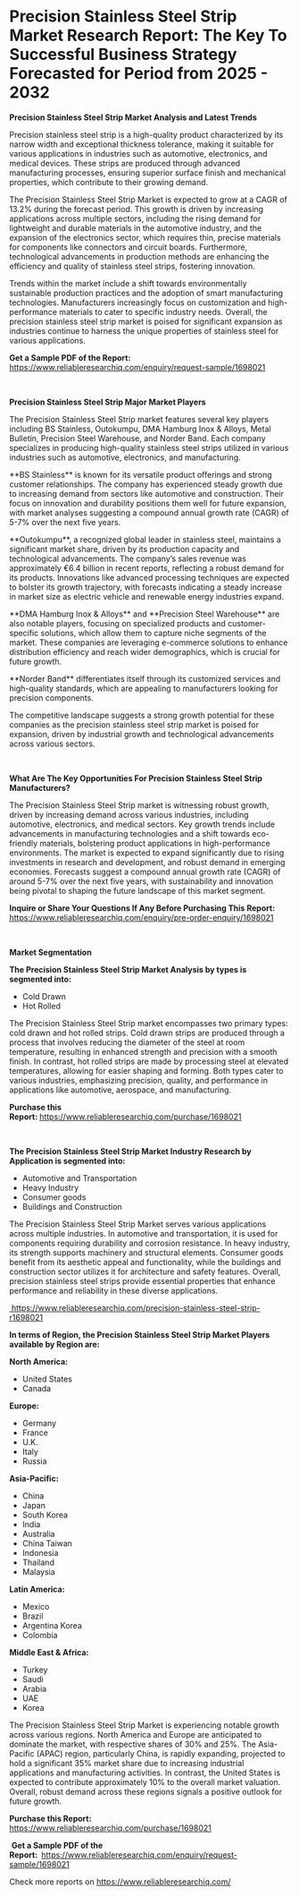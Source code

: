 <p><h1>Precision Stainless Steel Strip Market Research Report: The Key To Successful Business Strategy Forecasted for Period from 2025 - 2032</h1></p><p><strong>Precision Stainless Steel Strip Market Analysis and Latest Trends</strong></p>
<p><p>Precision stainless steel strip is a high-quality product characterized by its narrow width and exceptional thickness tolerance, making it suitable for various applications in industries such as automotive, electronics, and medical devices. These strips are produced through advanced manufacturing processes, ensuring superior surface finish and mechanical properties, which contribute to their growing demand.</p><p>The Precision Stainless Steel Strip Market is expected to grow at a CAGR of 13.2% during the forecast period. This growth is driven by increasing applications across multiple sectors, including the rising demand for lightweight and durable materials in the automotive industry, and the expansion of the electronics sector, which requires thin, precise materials for components like connectors and circuit boards. Furthermore, technological advancements in production methods are enhancing the efficiency and quality of stainless steel strips, fostering innovation.</p><p>Trends within the market include a shift towards environmentally sustainable production practices and the adoption of smart manufacturing technologies. Manufacturers increasingly focus on customization and high-performance materials to cater to specific industry needs. Overall, the precision stainless steel strip market is poised for significant expansion as industries continue to harness the unique properties of stainless steel for various applications.</p></p>
<p><strong>Get a Sample PDF of the Report:&nbsp;</strong> <a href="https://www.reliableresearchiq.com/enquiry/request-sample/1698021?utm_campaign=2269&utm_medium=2&utm_source=Github&utm_content=ia&utm_term=24032025&utm_id=precision-stainless-steel-strip">https://www.reliableresearchiq.com/enquiry/request-sample/1698021</a></p>
<p>&nbsp;</p>
<p><strong>Precision Stainless Steel Strip Major Market Players</strong></p>
<p><p>The Precision Stainless Steel Strip market features several key players including BS Stainless, Outokumpu, DMA Hamburg Inox & Alloys, Metal Bulletin, Precision Steel Warehouse, and Norder Band. Each company specializes in producing high-quality stainless steel strips utilized in various industries such as automotive, electronics, and manufacturing.</p><p>**BS Stainless** is known for its versatile product offerings and strong customer relationships. The company has experienced steady growth due to increasing demand from sectors like automotive and construction. Their focus on innovation and durability positions them well for future expansion, with market analyses suggesting a compound annual growth rate (CAGR) of 5-7% over the next five years.</p><p>**Outokumpu**, a recognized global leader in stainless steel, maintains a significant market share, driven by its production capacity and technological advancements. The company’s sales revenue was approximately €6.4 billion in recent reports, reflecting a robust demand for its products. Innovations like advanced processing techniques are expected to bolster its growth trajectory, with forecasts indicating a steady increase in market size as electric vehicle and renewable energy industries expand.</p><p>**DMA Hamburg Inox & Alloys** and **Precision Steel Warehouse** are also notable players, focusing on specialized products and customer-specific solutions, which allow them to capture niche segments of the market. These companies are leveraging e-commerce solutions to enhance distribution efficiency and reach wider demographics, which is crucial for future growth.</p><p>**Norder Band** differentiates itself through its customized services and high-quality standards, which are appealing to manufacturers looking for precision components.</p><p>The competitive landscape suggests a strong growth potential for these companies as the precision stainless steel strip market is poised for expansion, driven by industrial growth and technological advancements across various sectors.</p></p>
<p>&nbsp;</p>
<p><strong>What Are The Key Opportunities For Precision Stainless Steel Strip Manufacturers?</strong></p>
<p><p>The Precision Stainless Steel Strip market is witnessing robust growth, driven by increasing demand across various industries, including automotive, electronics, and medical sectors. Key growth trends include advancements in manufacturing technologies and a shift towards eco-friendly materials, bolstering product applications in high-performance environments. The market is expected to expand significantly due to rising investments in research and development, and robust demand in emerging economies. Forecasts suggest a compound annual growth rate (CAGR) of around 5-7% over the next five years, with sustainability and innovation being pivotal to shaping the future landscape of this market segment.</p></p>
<p><strong>Inquire or Share Your Questions If Any Before Purchasing This Report:</strong> <a href="https://www.reliableresearchiq.com/enquiry/pre-order-enquiry/1698021?utm_campaign=2269&utm_medium=2&utm_source=Github&utm_content=ia&utm_term=24032025&utm_id=precision-stainless-steel-strip">https://www.reliableresearchiq.com/enquiry/pre-order-enquiry/1698021</a></p>
<p>&nbsp;</p>
<p><strong>Market Segmentation</strong></p>
<p><strong>The Precision Stainless Steel Strip Market Analysis by types is segmented into:</strong></p>
<p><ul><li>Cold Drawn</li><li>Hot Rolled</li></ul></p>
<p><p>The Precision Stainless Steel Strip market encompasses two primary types: cold drawn and hot rolled strips. Cold drawn strips are produced through a process that involves reducing the diameter of the steel at room temperature, resulting in enhanced strength and precision with a smooth finish. In contrast, hot rolled strips are made by processing steel at elevated temperatures, allowing for easier shaping and forming. Both types cater to various industries, emphasizing precision, quality, and performance in applications like automotive, aerospace, and manufacturing.</p></p>
<p><strong>Purchase this Report:&nbsp;</strong><a href="https://www.reliableresearchiq.com/purchase/1698021?utm_campaign=2269&utm_medium=2&utm_source=Github&utm_content=ia&utm_term=24032025&utm_id=precision-stainless-steel-strip">https://www.reliableresearchiq.com/purchase/1698021</a></p>
<p>&nbsp;</p>
<p><strong>The Precision Stainless Steel Strip Market Industry Research by Application is segmented into:</strong></p>
<p><ul><li>Automotive and Transportation</li><li>Heavy Industry</li><li>Consumer goods</li><li>Buildings and Construction</li></ul></p>
<p><p>The Precision Stainless Steel Strip Market serves various applications across multiple industries. In automotive and transportation, it is used for components requiring durability and corrosion resistance. In heavy industry, its strength supports machinery and structural elements. Consumer goods benefit from its aesthetic appeal and functionality, while the buildings and construction sector utilizes it for architecture and safety features. Overall, precision stainless steel strips provide essential properties that enhance performance and reliability in these diverse applications.</p></p>
<p><a href="https://www.reliableresearchiq.com/precision-stainless-steel-strip-r1698021?utm_campaign=2269&utm_medium=2&utm_source=Github&utm_content=ia&utm_term=24032025&utm_id=precision-stainless-steel-strip">&nbsp;https://www.reliableresearchiq.com/precision-stainless-steel-strip-r1698021</a></p>
<p><strong>In terms of Region, the Precision Stainless Steel Strip Market Players available by Region are:</strong></p>
<p>
    <p> <strong> North America: </strong>
        <ul>
            <li>United States</li>
            <li>Canada</li>
        </ul>
        </p> 
    <p> <strong> Europe: </strong>
        <ul>
            <li>Germany</li>
            <li>France</li>
            <li>U.K.</li>
            <li>Italy</li>
            <li>Russia</li>
        </ul>
        </p> 
    <p> <strong> Asia-Pacific: </strong>
        <ul>
            <li>China</li>
            <li>Japan</li>
            <li>South Korea</li>
            <li>India</li>
            <li>Australia</li>
            <li>China Taiwan</li>
            <li>Indonesia</li>
            <li>Thailand</li>
            <li>Malaysia</li>
        </ul>
        </p> 
    <p> <strong> Latin America: </strong>
        <ul>
            <li>Mexico</li>
            <li>Brazil</li>
            <li>Argentina Korea</li>
            <li>Colombia</li>
        </ul>
        </p> 
    <p> <strong> Middle East & Africa: </strong>
        <ul>
            <li>Turkey</li>
            <li>Saudi</li>
            <li>Arabia</li>
            <li>UAE</li>
            <li>Korea</li>
        </ul>
    </p>
    </p>
<p><p>The Precision Stainless Steel Strip Market is experiencing notable growth across various regions. North America and Europe are anticipated to dominate the market, with respective shares of 30% and 25%. The Asia-Pacific (APAC) region, particularly China, is rapidly expanding, projected to hold a significant 35% market share due to increasing industrial applications and manufacturing activities. In contrast, the United States is expected to contribute approximately 10% to the overall market valuation. Overall, robust demand across these regions signals a positive outlook for future growth.</p></p>
<p><strong>Purchase this Report: </strong><a href="https://www.reliableresearchiq.com/purchase/1698021?utm_campaign=2269&utm_medium=2&utm_source=Github&utm_content=ia&utm_term=24032025&utm_id=precision-stainless-steel-strip">https://www.reliableresearchiq.com/purchase/1698021</a></p>
<p>&nbsp;<strong>Get a Sample PDF of the Report:&nbsp;&nbsp;</strong><a href="https://www.reliableresearchiq.com/enquiry/request-sample/1698021?utm_campaign=2269&utm_medium=2&utm_source=Github&utm_content=ia&utm_term=24032025&utm_id=precision-stainless-steel-strip">https://www.reliableresearchiq.com/enquiry/request-sample/1698021</a></p>
<p><strong></strong></p>
<p>Check more reports on <a href="https://www.reliableresearchiq.com/?utm_campaign=2269&utm_medium=2&utm_source=Github&utm_content=ia&utm_term=24032025&utm_id=precision-stainless-steel-strip">https://www.reliableresearchiq.com/</a></p>